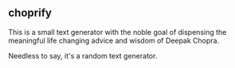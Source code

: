 choprify
--------

This is a small text generator with the noble goal of dispensing
the meaningful life changing advice and wisdom of Deepak Chopra.

Needless to say, it's a random text generator.